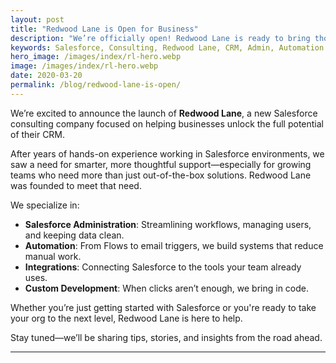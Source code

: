 ```yaml
---
layout: post
title: "Redwood Lane is Open for Business"
description: "We’re officially open! Redwood Lane is ready to bring thoughtful, strategic Salesforce consulting to growing businesses."
keywords: Salesforce, Consulting, Redwood Lane, CRM, Admin, Automation
hero_image: /images/index/rl-hero.webp
image: /images/index/rl-hero.webp
date: 2020-03-20
permalink: /blog/redwood-lane-is-open/
---
```


We’re excited to announce the launch of **Redwood Lane**, a new Salesforce consulting company focused on helping businesses unlock the full potential of their CRM.

After years of hands-on experience working in Salesforce environments, we saw a need for smarter, more thoughtful support—especially for growing teams who need more than just out-of-the-box solutions. Redwood Lane was founded to meet that need.

We specialize in:

- **Salesforce Administration**: Streamlining workflows, managing users, and keeping data clean.
- **Automation**: From Flows to email triggers, we build systems that reduce manual work.
- **Integrations**: Connecting Salesforce to the tools your team already uses.
- **Custom Development**: When clicks aren’t enough, we bring in code.

Whether you’re just getting started with Salesforce or you're ready to take your org to the next level, Redwood Lane is here to help.

Stay tuned—we’ll be sharing tips, stories, and insights from the road ahead.

---